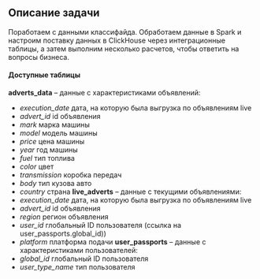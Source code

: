 ## Описание задачи ##
Поработаем с данными классифайда. Обработаем данные в Spark и настроим поставку данных в ClickHouse через интеграционные таблицы, а затем выполним несколько расчетов, чтобы ответить на вопросы бизнеса.
#### Доступные таблицы ###
**adverts_data** – данные с характеристиками объявлений:
- *execution_date*	дата, на которую была выгрузка по объявлениям live
- *advert_id*	id объявления
- *mark*	марка машины
- *model*	модель машины
- *price*	цена машины
- *year*	год машины
- *fuel*	тип топлива
- *color*	цвет
- *transmission*	коробка передач
- *body*	тип кузова авто
- *country*	страна
**live_adverts** – данные с текущими объявлениями:
- *execution_date*	дата, на которую была выгрузка по объявлениям live
- *advert_id*	id объявления
- *region*	регион объявления
- *user_id*	глобальный ID пользователя (ссылка на user_passports.global_id))
- *platform*	платформа подачи
**user_passports** – данные с характеристиками пользователей:
- *global_id*	глобальный ID пользователя
- *user_type_name*	тип пользователя